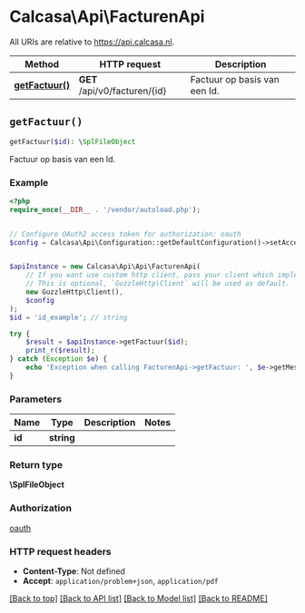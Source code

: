 # Calcasa\Api\FacturenApi

All URIs are relative to https://api.calcasa.nl.

Method | HTTP request | Description
------------- | ------------- | -------------
[**getFactuur()**](FacturenApi.md#getFactuur) | **GET** /api/v0/facturen/{id} | Factuur op basis van een Id.


## `getFactuur()`

```php
getFactuur($id): \SplFileObject
```

Factuur op basis van een Id.

### Example

```php
<?php
require_once(__DIR__ . '/vendor/autoload.php');


// Configure OAuth2 access token for authorization: oauth
$config = Calcasa\Api\Configuration::getDefaultConfiguration()->setAccessToken('YOUR_ACCESS_TOKEN');


$apiInstance = new Calcasa\Api\Api\FacturenApi(
    // If you want use custom http client, pass your client which implements `GuzzleHttp\ClientInterface`.
    // This is optional, `GuzzleHttp\Client` will be used as default.
    new GuzzleHttp\Client(),
    $config
);
$id = 'id_example'; // string

try {
    $result = $apiInstance->getFactuur($id);
    print_r($result);
} catch (Exception $e) {
    echo 'Exception when calling FacturenApi->getFactuur: ', $e->getMessage(), PHP_EOL;
}
```

### Parameters

Name | Type | Description  | Notes
------------- | ------------- | ------------- | -------------
 **id** | **string**|  |

### Return type

**\SplFileObject**

### Authorization

[oauth](../../README.md#oauth)

### HTTP request headers

- **Content-Type**: Not defined
- **Accept**: `application/problem+json`, `application/pdf`

[[Back to top]](#) [[Back to API list]](../../README.md#endpoints)
[[Back to Model list]](../../README.md#models)
[[Back to README]](../../README.md)
